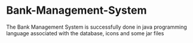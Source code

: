 # Bank-Management-System
The Bank Management System is successfully done in java programming language associated with the database, icons and some jar files
